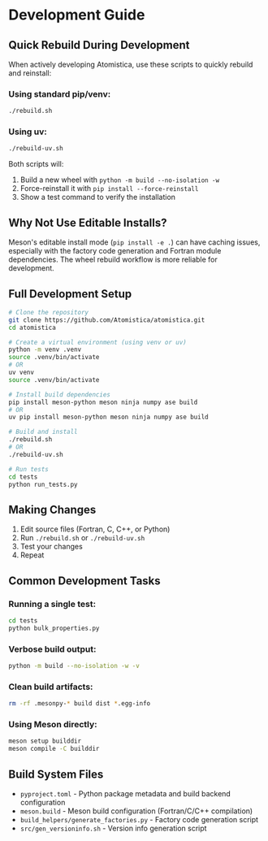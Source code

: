 # Development Guide

## Quick Rebuild During Development

When actively developing Atomistica, use these scripts to quickly rebuild and reinstall:

### Using standard pip/venv:
```bash
./rebuild.sh
```

### Using uv:
```bash
./rebuild-uv.sh
```

Both scripts will:
1. Build a new wheel with `python -m build --no-isolation -w`
2. Force-reinstall it with `pip install --force-reinstall`
3. Show a test command to verify the installation

## Why Not Use Editable Installs?

Meson's editable install mode (`pip install -e .`) can have caching issues, especially with the factory code generation and Fortran module dependencies. The wheel rebuild workflow is more reliable for development.

## Full Development Setup

```bash
# Clone the repository
git clone https://github.com/Atomistica/atomistica.git
cd atomistica

# Create a virtual environment (using venv or uv)
python -m venv .venv
source .venv/bin/activate
# OR
uv venv
source .venv/bin/activate

# Install build dependencies
pip install meson-python meson ninja numpy ase build
# OR
uv pip install meson-python meson ninja numpy ase build

# Build and install
./rebuild.sh
# OR
./rebuild-uv.sh

# Run tests
cd tests
python run_tests.py
```

## Making Changes

1. Edit source files (Fortran, C, C++, or Python)
2. Run `./rebuild.sh` or `./rebuild-uv.sh`
3. Test your changes
4. Repeat

## Common Development Tasks

### Running a single test:
```bash
cd tests
python bulk_properties.py
```

### Verbose build output:
```bash
python -m build --no-isolation -w -v
```

### Clean build artifacts:
```bash
rm -rf .mesonpy-* build dist *.egg-info
```

### Using Meson directly:
```bash
meson setup builddir
meson compile -C builddir
```

## Build System Files

- `pyproject.toml` - Python package metadata and build backend configuration
- `meson.build` - Meson build configuration (Fortran/C/C++ compilation)
- `build_helpers/generate_factories.py` - Factory code generation script
- `src/gen_versioninfo.sh` - Version info generation script
